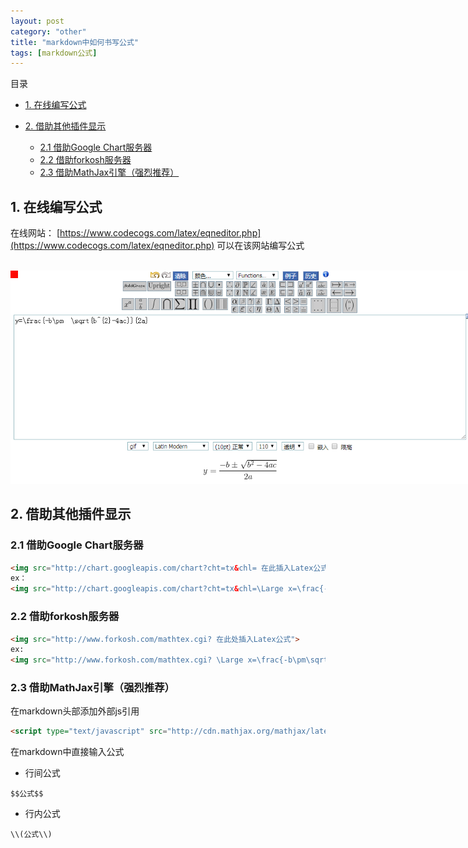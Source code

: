 ```yaml
---
layout: post
category: "other"
title: "markdown中如何书写公式"
tags: [markdown公式]
---
```


目录

<!-- TOC -->

- [1. 在线编写公式](#在线编写公式)
	
- [2. 借助其他插件显示](#借助其他插件显示)
	- [2.1 借助Google Chart服务器](#2.1)
	- [2.2 借助forkosh服务器](#2.2)
	- [2.3 借助MathJax引擎（强烈推荐）](#2.3)

<!-- /TOC -->

## 1. 在线编写公式

在线网站： [https://www.codecogs.com/latex/eqneditor.php](https://www.codecogs.com/latex/eqneditor.php) 可以在该网站编写公式

<html>
<br/>

<img src='../assets/在线编写md数学公式.png' style='max-height: 450px;max-width:750px'/>
<br/>

</html>

## 2. 借助其他插件显示

### 2.1 借助Google Chart服务器

```html
<img src="http://chart.googleapis.com/chart?cht=tx&chl= 在此插入Latex公式" style="border:none;">
ex：
<img src="http://chart.googleapis.com/chart?cht=tx&chl=\Large x=\frac{-b\pm\sqrt{b^2-4ac}}{2a}" style="border:none;">
```

### 2.2 借助forkosh服务器

```html
<img src="http://www.forkosh.com/mathtex.cgi? 在此处插入Latex公式">
ex:
<img src="http://www.forkosh.com/mathtex.cgi? \Large x=\frac{-b\pm\sqrt{b^2-4ac}}{2a}">
```

### 2.3 借助MathJax引擎（强烈推荐）

在markdown头部添加外部js引用
```html
<script type="text/javascript" src="http://cdn.mathjax.org/mathjax/latest/MathJax.js?config=default"></script>
```

在markdown中直接输入公式
- 行间公式 

```
$$公式$$
```

- 行内公式 

```
\\(公式\\)
```